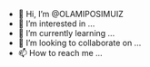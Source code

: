 - 👋 Hi, I’m @OLAMIPOSIMUIZ
- 👀 I’m interested in ...
- 🌱 I’m currently learning ...
- 💞️ I’m looking to collaborate on ...
- 📫 How to reach me ...

<!---
OLAMIPOSIMUIZ/OLAMIPOSIMUIZ is a ✨ special ✨ repository because its `README.md` (this file) appears on your GitHub profile.
You can click the Preview link to take a look at your changes.
--->
